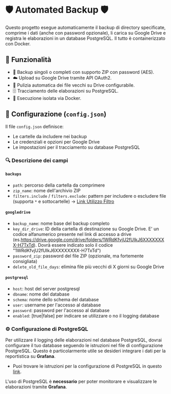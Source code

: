 # 🛡️ Automated Backup 🛡️

Questo progetto esegue automaticamente il backup di directory specificate, comprime i dati (anche con password opzionale), li carica su Google Drive e registra le elaborazioni in un database PostgreSQL. Il tutto è containerizzato con Docker.

## 🧰 Funzionalità

- 🔐 Backup singoli o completi con supporto ZIP con password (AES).
- ☁️ Upload su Google Drive tramite API OAuth2.
- 🧹 Pulizia automatica dei file vecchi su Drive configurabile.
- 🗄️ Tracciamento delle elaborazioni su PostgreSQL.
- 🐳 Esecuzione isolata via Docker.

## 📝 Configurazione (`config.json`)

Il file `config.json` definisce:

- Le cartelle da includere nei backup
- Le credenziali e opzioni per Google Drive
- Le impostazioni per il tracciamento su database PostgreSQL

### 🔍 Descrizione dei campi

#### `backups`

- `path`: percorso della cartella da comprimere
- `zip_name`: nome dell'archivio ZIP
- `filters.include` / `filters.exclude`: pattern per includere o escludere file (supporta `*` e sottocartelle) -> [Link Utilizzo Filtro](docs/CONFIG_FILTER.it.md)

#### `googledrive`

- `backup_name`: nome base del backup completo
- `key_dir_drive`: ID della cartella di destinazione su Google Drive. E' un codice alfanumerico presente nel link di accesso a drive (es.https://drive.google.com/drive/folders/1WRdKfvjU2fUIkJ6XXXXXXXX-H7TxTd). Dovrà essere indicato solo il codice "1WRdKfvjU2fUIkJ6XXXXXXXX-H7TxTd")
- `password_zip`: password del file ZIP (opzionale, ma fortemente consigliata)
- `delete_old_file_days`: elimina file più vecchi di X giorni su Google Drive

#### `postgresql`
- `host`: host del server postgresql
- `dbname`: nome del database
- `schema`: nome dello schema del database
- `user`: username per l'accesso al database
- `password`: password per l'accesso al database
- `enabled`: [true|false]  per indicare se utilizzare o no il logging database

### ⚙️ Configurazione di PostgreSQL

Per utilizzare il logging delle elaborazioni nel database PostgreSQL, dovrai configurare il tuo database seguendo le istruzioni nel file di configurazione PostgreSQL. Questo è particolarmente utile se desideri integrare i dati per la reportistica su **Grafana**.

- Puoi trovare le istruzioni per la configurazione di PostgreSQL in questo [link](docs/POSTGRESQL.it.md).
  
L'uso di PostgreSQL è **necessario** per poter monitorare e visualizzare le elaborazioni tramite **Grafana**.